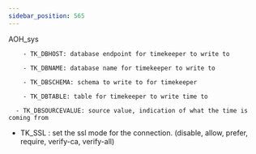 ```yaml
---
sidebar_position: 565
---
```


AOH_sys 

        - TK_DBHOST: database endpoint for timekeeper to write to 

        - TK_DBNAME: database name for timekeeper to write to 

        - TK_DBSCHEMA: schema to write to for timekeeper

        - TK_DBTABLE: table for timekeeper to write time to 

      - TK_DBSOURCEVALUE: source value, indication of what the time is coming from
- TK_SSL : set the ssl mode for the connection.  (disable, allow, prefer, require, verify-ca, verify-all)

